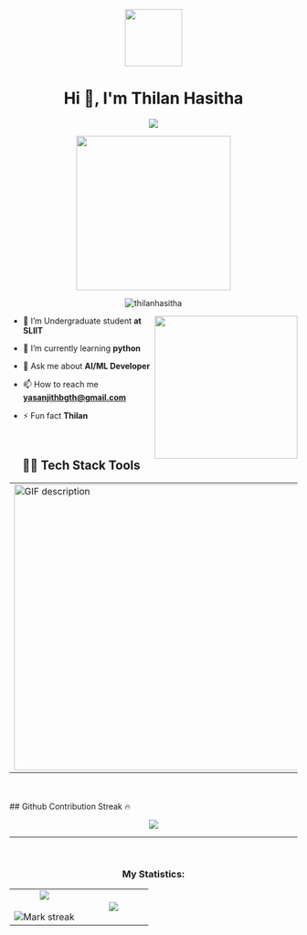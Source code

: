 <p align="center" ><img  src = "https://github.com/7oSkaaa/7oSkaaa/blob/main/Images/about_me.gif?raw=true" width = 100px></p>
<h1 align="center">Hi 👋, I'm Thilan Hasitha</h1>
<p align='center'>
<img src="https://readme-typing-svg.herokuapp.com?color=%2336BCF7&size=25&center=true&vCenter=true&width=500&height=75&lines=Hi,+Welcome+I'm+Thilan+Hasitha;Computer+Engineering+Student;Intuitive+Projects;">
</p>
<p align='center'>
<img src="https://media.giphy.com/media/QvpqTCiEcwtvx6wwJK/giphy.gif" width="270" height="270" frameBorder="0" class="giphy-embed" allowFullScreen></img></p>
<p align="center"> <img src="https://komarev.com/ghpvc/?username=thilanhasitha&label=Profile%20views&color=0e75b6&style=flat" alt="thilanhasitha" /> </p>
<picture> <img align="right" src="https://github.com/7oSkaaa/7oSkaaa/blob/main/Images/Right_Side.gif?raw=true" width = 250px></picture>

- 🔭 I’m Undergraduate student **at SLIIT**

- 🌱 I’m currently learning **python**

- 💬 Ask me about **AI/ML Developer**

- 📫 How to reach me **yasanjithbgth@gmail.com**

- ⚡ Fun fact **Thilan**



<br>
<h2 align="center"> 🚀🚀 Tech Stack Tools  </h2> 
<table align="center">
  <td width="50%" align="left">
    <picture>
      <source media="(prefers-color-scheme: dark)" srcset="./Skills_Animation_Dark.gif">
      <source media="(prefers-color-scheme: light)" srcset="./Skills_Animation_White.gif">
      <img width="500" align="left" alt="GIF description" src="./Skills_Animation_White.gif">
    </picture>
    <br />
  </td>
  <td width="50%" align="left">
    <h3 align="left">Current Learning</h3>
      <ul  align="left">
        <li>Genarative AI and Intuitive projects creations.</li>
        <li>mostly using programming tools are jupyter notebook,google colab and Vs Code etc...</li>
        <li>AI/ML and Deep Learning Enthusists</li>
      </br>
       
      
  </td>
</table>
  
<br />
<br />
## Github Contribution Streak 🔥 
<br>
<p align='center'><img src="https://github-readme-streak-stats.herokuapp.com?user=chinmay29hub&theme=black-ice&hide_border=true&date_format=M%20j%5B%2C%20Y%5D"></p>

<hr><br>
<h3 align="center">My Statistics:</h3>
<div align="left">


<table align="center">
<tr border="none">
<td width="50%" align="center">
  
  <img  align="center"  src="https://github-readme-stats.vercel.app/api?username=thilanhasitha&theme=dark&show_icons=true&count_private=true" />
  <br></br>
  <img  title="🔥 Get streak stats for your profile at git.io/streak-stats" alt="Mark streak" src="https://github-readme-streak-stats.herokuapp.com/?user=thilanhasitha&theme=dark&hide_border=false" /> 
</td>
<td width="50%" align="center">

  <img  align="center"  src="https://github-readme-stats.anuraghazra1.vercel.app/api/top-langs/?username=thilanhasitha&theme=dark&hide_border=false&no-bg=true&no-frame=true&langs_count=10"/>
  
  </td>
</tr>
</table>



